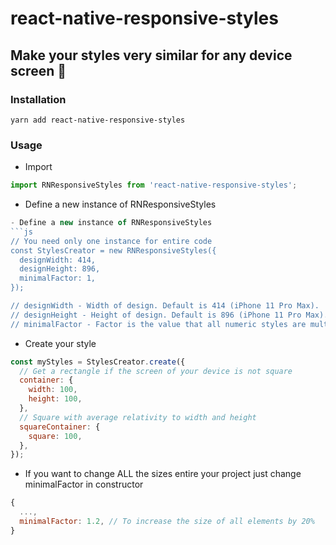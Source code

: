 # react-native-responsive-styles
## Make your styles very similar for any device screen 📱

### Installation

`yarn add react-native-responsive-styles`

### Usage
- Import
```js
import RNResponsiveStyles from 'react-native-responsive-styles';
```
- Define a new instance of RNResponsiveStyles
```js
- Define a new instance of RNResponsiveStyles
```js
// You need only one instance for entire code
const StylesCreator = new RNResponsiveStyles({
  designWidth: 414,
  designHeight: 896,
  minimalFactor: 1,
});

// designWidth - Width of design. Default is 414 (iPhone 11 Pro Max).
// designHeight - Height of design. Default is 896 (iPhone 11 Pro Max).
// minimalFactor - Factor is the value that all numeric styles are multiplied by. Default minimal factor is 1.
```
- Create your style
```js
const myStyles = StylesCreator.create({
  // Get a rectangle if the screen of your device is not square
  container: {
    width: 100,
    height: 100,
  },
  // Square with average relativity to width and height
  squareContainer: {
    square: 100,
  },
});
```
- If you want to change ALL the sizes entire your project just change minimalFactor in constructor
```js
{
  ...,
  minimalFactor: 1.2, // To increase the size of all elements by 20%
}
```
